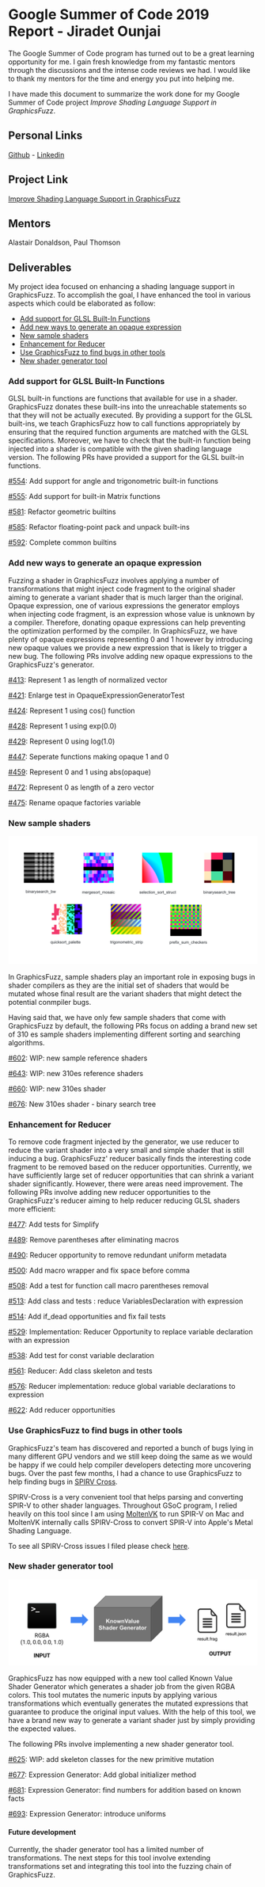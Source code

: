 # Google Summer of Code 2019 Report - Jiradet Ounjai

The Google Summer of Code program has turned out to be a great learning opportunity for me. I gain fresh knowledge from my fantastic mentors through the discussions and the intense code reviews we had. I would like to thank my mentors for the time and energy you put into helping me.

I have made this document to summarize the work done for my Google Summer of Code project *Improve Shading Language Support in GraphicsFuzz*. 


## Personal Links
[Github](https://github.com/jiradeto) - [Linkedin](https://www.linkedin.com/in/jiradeto/)


## Project Link
[Improve Shading Language Support in GraphicsFuzz](https://summerofcode.withgoogle.com/projects/#4859963594244096)


## Mentors
Alastair Donaldson, Paul Thomson


## Deliverables
My project idea focused on enhancing a shading language support in GraphicsFuzz. To accomplish the goal, I have enhanced the tool in various aspects which could be elaborated as follow:

- [Add support for GLSL Built-In Functions](#add-support-for-glsl-built-in-functions)
- [Add new ways to generate an opaque expression](#add-new-ways-to-generate-an-opaque-expression)
- [New sample shaders](#new-sample-shaders)
- [Enhancement for Reducer](#enhancement-for-reducer)
- [Use GraphicsFuzz to find bugs in other tools](#use-graphicsfuzz-to-find-bugs-in-other-tools)
- [New shader generator tool](#new-shader-generator-tool)



### Add support for GLSL Built-In Functions 
GLSL built-in functions are functions that available for use in a shader. GraphicsFuzz donates these built-ins into the unreachable statements so that they will not be actually executed. By providing a support for the GLSL built-ins, we teach GraphicsFuzz how to call functions appropriately by ensuring that the required function arguments are matched with the GLSL specifications. Moreover, we have to check that the built-in function being injected into a shader is compatible with the given shading language version. The following PRs have provided a support for the GLSL built-in functions.

[#554](https://github.com/google/graphicsfuzz/pull/554): Add support for angle and trigonometric built-in functions

[#555](https://github.com/google/graphicsfuzz/pull/555): Add support for built-in Matrix functions 

[#581](https://github.com/google/graphicsfuzz/pull/581): Refactor geometric builtins 

[#585](https://github.com/google/graphicsfuzz/pull/585): Refactor floating-point pack and unpack built-ins

[#592](https://github.com/google/graphicsfuzz/pull/592): Complete common builtins


### Add new ways to generate an opaque expression
Fuzzing a shader in GraphicsFuzz involves applying a number of transformations that might inject code fragment to the original shader aiming to generate a variant shader that is much larger than the original. Opaque expression, one of various expressions the generator employs when injecting code fragment, is an expression whose value is unknown by a compiler. Therefore, donating opaque expressions can help preventing the optimization performed by the compiler. In GraphicsFuzz, we have plenty of opaque expressions representing 0 and 1 however by introducing new opaque values we provide a new expression that is likely to trigger a new bug. The following PRs involve adding new opaque expressions to the GraphicsFuzz's generator.


[#413](https://github.com/google/graphicsfuzz/pull/413): Represent 1 as length of normalized vector

[#421](https://github.com/google/graphicsfuzz/pull/421): Enlarge test in OpaqueExpressionGeneratorTest

[#424](https://github.com/google/graphicsfuzz/pull/424): Represent 1 using cos() function

[#428](https://github.com/google/graphicsfuzz/pull/428): Represent 1 using exp(0.0)

[#429](https://github.com/google/graphicsfuzz/pull/429): Represent 0 using log(1.0)

[#447](https://github.com/google/graphicsfuzz/pull/447): Seperate functions making opaque 1 and 0

[#459](https://github.com/google/graphicsfuzz/pull/459): Represent 0 and 1 using abs(opaque)

[#472](https://github.com/google/graphicsfuzz/pull/472): Represent 0 as length of a zero vector

[#475](https://github.com/google/graphicsfuzz/pull/475): Rename opaque factories variable


### New sample shaders
![new_shaders](./images/jiradet_new_shaders.png)

In GraphicsFuzz, sample shaders play an important role in exposing bugs in shader compilers as they are the initial set of shaders that would be mutated whose final result are the variant shaders that might detect the potential conmpiler bugs. 

Having said that, we have only few sample shaders that come with GraphicsFuzz by default, the following PRs focus on adding a brand new set of 310 es sample shaders implementing different sorting and searching algorithms.


[#602](https://github.com/google/graphicsfuzz/pull/602): WIP: new sample reference shaders

[#643](https://github.com/google/graphicsfuzz/pull/643): WIP: new 310es reference shaders

[#660](https://github.com/google/graphicsfuzz/pull/660): WIP: new 310es shader 

[#676](https://github.com/google/graphicsfuzz/pull/676): New 310es shader - binary search tree


### Enhancement for Reducer 
To remove code fragment injected by the generator, we use reducer to reduce the variant shader into a very small and simple shader that is still inducing a bug. GraphicsFuzz' reducer basically finds the interesting code fragment to be removed based on the reducer opportunities. Currently, we have sufficiently large set of reducer opportunities that can shrink a variant shader significantly. However, there were areas need improvement. The following PRs involve adding new reducer opportunities to the GraphicsFuzz's reducer aiming to help reducer reducing GLSL shaders more efficient:

[#477](https://github.com/google/graphicsfuzz/pull/477): Add tests for Simplify

[#489](https://github.com/google/graphicsfuzz/pull/489): Remove parentheses after eliminating macros

[#490](https://github.com/google/graphicsfuzz/pull/490): Reducer opportunity to remove redundant uniform metadata

[#500](https://github.com/google/graphicsfuzz/pull/500): Add macro wrapper and fix space before comma

[#508](https://github.com/google/graphicsfuzz/pull/508): Add a test for function call macro parentheses removal

[#513](https://github.com/google/graphicsfuzz/pull/513): Add class and tests : reduce VariablesDeclaration with expression

[#514](https://github.com/google/graphicsfuzz/pull/514): Add if_dead opportunities and fix fail tests

[#529](https://github.com/google/graphicsfuzz/pull/529): Implementation: Reducer Opportunity to replace variable declaration with an expression

[#538](https://github.com/google/graphicsfuzz/pull/538): Add test for const variable declaration

[#561](https://github.com/google/graphicsfuzz/pull/561): Reducer: Add class skeleton and tests

[#576](https://github.com/google/graphicsfuzz/pull/576): Reducer implementation: reduce global variable declarations to expression

[#622](https://github.com/google/graphicsfuzz/pull/622): Add reducer opportunities


### Use GraphicsFuzz to find bugs in other tools
GraphicsFuzz's team has discovered and reported a bunch of bugs lying in many different GPU vendors and we still keep doing the same as we would be happy if we could help compiler developers detecting more uncovering bugs. Over the past few months, I had a chance to use GraphicsFuzz to help finding bugs in [SPIRV Cross](https://github.com/KhronosGroup/SPIRV-Cross). 

SPIRV-Cross is a very convenient tool that helps parsing and converting SPIR-V to other shader languages. Throughout GSoC program, I relied heavily on this tool since I am using [MoltenVK](https://github.com/KhronosGroup/MoltenVK) to run SPIR-V on Mac and MoltenVK internally calls SPIRV-Cross to convert SPIR-V into Apple's Metal Shading Language.

To see all SPIRV-Cross issues I filed please check [here](https://github.com/KhronosGroup/SPIRV-Cross/issues?utf8=%E2%9C%93&q=+is%3Aissue+author%3Ajiradeto+).

 
### New shader generator tool
![new_shaders](./images/jiradet_shadergenerator_overview.png)

GraphicsFuzz has now equipped with a new tool called Known Value Shader Generator which generates a shader job from the given RGBA colors. This tool mutates the numeric inputs by applying various transformations which eventually generates the mutated expressions that guarantee to produce the original input values. With the help of this tool, we have a brand new way to generate a variant shader just by simply providing the expected values.

The following PRs involve implementing a new shader generator tool.

[#625](https://github.com/google/graphicsfuzz/pull/625): WIP: add skeleton classes for the new primitive mutation

[#677](https://github.com/google/graphicsfuzz/pull/677): Expression Generator: Add global initializer method

[#681](https://github.com/google/graphicsfuzz/pull/681): Expression Generator: find numbers for addition based on known facts

[#693](https://github.com/google/graphicsfuzz/pull/693): Expression Generator: introduce uniforms

#### Future development
Currently, the shader generator tool has a limited number of transformations. The next steps for this tool involve extending transformations set and integrating this tool into the fuzzing chain of GraphicsFuzz.


